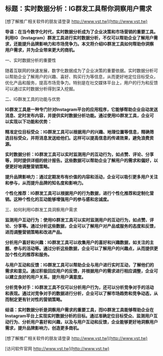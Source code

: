 ## **标题：实时数据分析：IG群发工具帮你洞察用户需求**

[想了解推广相关软件的朋友请登录 http://www.vst.tw](http://www.vst.tw)

**导语：在当今数字化时代，实时数据分析成为了企业决策和市场营销的重要工具。利用IG（Instagram）群发工具进行实时数据分析，不仅可以帮助企业了解用户需求，还能提升品牌影响力和市场竞争力。本文将介绍IG群发工具如何帮助你洞察用户需求，并为企业带来更大的商机。**

一、实时数据分析的重要性

随着互联网的快速发展，数字化数据成为了企业决策的重要依据。实时数据分析可以帮助企业了解用户的兴趣、喜好、购买行为等信息，从而更好地定位目标受众，优化产品和服务，提高市场竞争力。特别是在社交媒体平台上，用户的行为和反馈可以通过实时数据分析得到深入挖掘。

二、IG群发工具的功能与优势

**IG群发工具是一种专门针对Instagram平台的应用程序，它能够帮助企业自动发送消息、定时发布内容，并提供实时数据分析功能。通过使用IG群发工具，企业可以实现以下功能和优势：**

**精准定位目标受众：IG群发工具可以根据用户的兴趣、地理位置等信息，精确筛选目标受众，并将消息发送给他们。这样可以提高信息的传递效果，避免浪费资源。**

**实时数据分析：IG群发工具可以实时监测用户的互动行为，如点赞、评论、分享等，同时提供详细的统计报告。这些数据可以帮助企业了解用户的需求和偏好，以便更好地调整营销策略。**

**提升品牌影响力：通过定期发布有价值的内容和活动，企业可以吸引更多用户关注和参与，从而提升品牌的知名度和影响力。**

**个性化推荐：IG群发工具可以根据用户的行为数据，进行个性化推荐和定制化营销。这种个性化的互动能够增强用户的参与感和忠诚度。**

三、如何利用IG群发工具洞察用户需求

**监测用户互动行为：使用IG群发工具可以实时监测用户的互动行为，如点赞、评论、分享等。通过分析这些数据，企业可以了解用户对产品或服务的态度和反馈，进而调整营销策略和改进产品。**

**分析用户喜好和兴趣：IG群发工具可以收集用户的喜好和兴趣数据，如关注的主题、参与的活动等。通过分析这些数据，企业可以了解用户的兴趣点，从而提供更加个性化的推荐和服务。**

**与用户互动和反馈：IG群发工具可以帮助企业与用户进行实时互动，了解他们的需求和意见。通过积极回应用户的反馈，并根据用户的需求进行相应调整，企业可以建立良好的用户关系，提升用户满意度。**

**分析竞争对手：IG群发工具不仅可以分析用户行为，还可以分析竞争对手的活动和表现。通过对竞争对手的数据进行分析，企业可以了解市场趋势和竞争动态，从而制定更有针对性的营销策略。**

**结语：实时数据分析是洞察用户需求的重要工具，而IG群发工具能够帮助企业在Instagram平台上实现实时数据分析的目标。通过准确定位目标受众、监测用户互动行为、分析用户喜好和兴趣，以及与用户互动和反馈，企业能够更好地洞察用户需求，提升品牌影响力，创造更多商机。**

[想了解推广相关软件的朋友请登录 http://www.vst.tw](http://www.vst.tw)


[访问软件官网 http://www.vst.tw](http://www.vst.tw)
